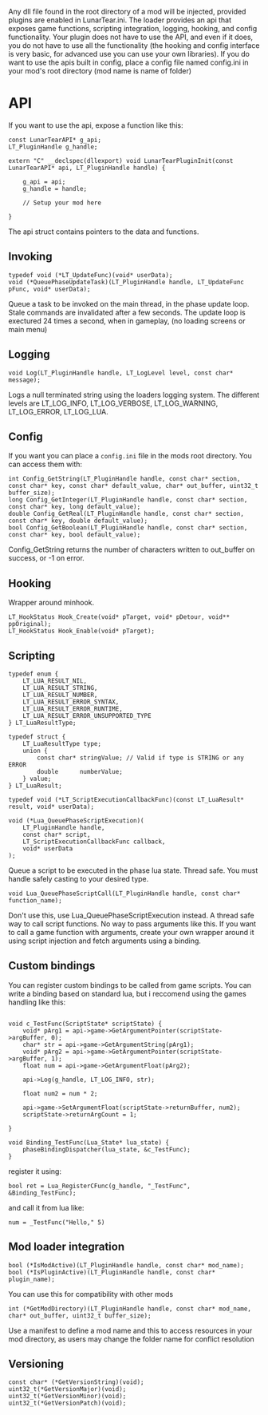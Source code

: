 Any dll file found in the root directory of a mod will be injected, provided plugins are enabled in LunarTear.ini. The loader provides an api that exposes game functions, scripting integration, logging, hooking, and config functionality. Your plugin does not have to use the API, and even if it does, you do not have to use all the functionality (the hooking and config interface is very basic, for advanced use you can use your own libraries). If you do want to use the apis built in config, place a config file named config.ini in your mod's root directory (mod name is name of folder)


# API

If you want to use the api, expose a function like this:

```
const LunarTearAPI* g_api;
LT_PluginHandle g_handle;

extern "C" __declspec(dllexport) void LunarTearPluginInit(const LunarTearAPI* api, LT_PluginHandle handle) {

    g_api = api;
    g_handle = handle;

    // Setup your mod here

}
```

The api struct contains pointers to the data and functions.


## Invoking

```
typedef void (*LT_UpdateFunc)(void* userData);
void (*QueuePhaseUpdateTask)(LT_PluginHandle handle, LT_UpdateFunc pFunc, void* userData);
```

Queue a task to be invoked on the main thread, in the phase update loop. Stale commands are invalidated after a few seconds. The update loop is exectured 24 times a second, when in gameplay, (no loading screens or main menu) 


## Logging

```
void Log(LT_PluginHandle handle, LT_LogLevel level, const char* message);
```

Logs a null terminated string using the loaders logging system. The different levels are LT_LOG_INFO, LT_LOG_VERBOSE, LT_LOG_WARNING, LT_LOG_ERROR, LT_LOG_LUA.

## Config

If you want you can place a `config.ini` file in the mods root directory. You can access them with:

```
int Config_GetString(LT_PluginHandle handle, const char* section, const char* key, const char* default_value, char* out_buffer, uint32_t buffer_size);
long Config_GetInteger(LT_PluginHandle handle, const char* section, const char* key, long default_value);
double Config_GetReal(LT_PluginHandle handle, const char* section, const char* key, double default_value);
bool Config_GetBoolean(LT_PluginHandle handle, const char* section, const char* key, bool default_value);
```

Config_GetString returns the number of characters written to out_buffer on success, or -1 on error.

## Hooking

Wrapper around minhook.

```
LT_HookStatus Hook_Create(void* pTarget, void* pDetour, void** ppOriginal);
LT_HookStatus Hook_Enable(void* pTarget);
```


## Scripting

```
typedef enum {
    LT_LUA_RESULT_NIL,
    LT_LUA_RESULT_STRING,
    LT_LUA_RESULT_NUMBER,
    LT_LUA_RESULT_ERROR_SYNTAX,
    LT_LUA_RESULT_ERROR_RUNTIME,
    LT_LUA_RESULT_ERROR_UNSUPPORTED_TYPE
} LT_LuaResultType;

typedef struct {
    LT_LuaResultType type;
    union {
        const char* stringValue; // Valid if type is STRING or any ERROR
        double      numberValue;   
    } value;
} LT_LuaResult;

typedef void (*LT_ScriptExecutionCallbackFunc)(const LT_LuaResult* result, void* userData);

void (*Lua_QueuePhaseScriptExecution)(
    LT_PluginHandle handle,
    const char* script,
    LT_ScriptExecutionCallbackFunc callback,
    void* userData
);
```

Queue a script to be executed in the phase lua state. Thread safe. You must handle safely casting to your desired type.

```
void Lua_QueuePhaseScriptCall(LT_PluginHandle handle, const char* function_name);
```

Don't use this, use Lua_QueuePhaseScriptExecution instead. A thread safe way to call script functions. No way to pass arguments like this. If you want to call a game function with arguments, create your own wrapper around it using script injection and fetch arguments using a binding.

## Custom bindings


You can register custom bindings to be called from game scripts. You can write a binding based on standard lua, but i reccomend using the games handling like this:

```

void c_TestFunc(ScriptState* scriptState) {
    void* pArg1 = api->game->GetArgumentPointer(scriptState->argBuffer, 0);
    char* str = api->game->GetArgumentString(pArg1);
    void* pArg2 = api->game->GetArgumentPointer(scriptState->argBuffer, 1);
    float num = api->game->GetArgumentFloat(pArg2);

    api->Log(g_handle, LT_LOG_INFO, str);

    float num2 = num * 2;

    api->game->SetArgumentFloat(scriptState->returnBuffer, num2);
    scriptState->returnArgCount = 1;

}

void Binding_TestFunc(Lua_State* lua_state) { 
    phaseBindingDispatcher(lua_state, &c_TestFunc);
}

```

register it using:
```       
bool ret = Lua_RegisterCFunc(g_handle, "_TestFunc", &Binding_TestFunc);
```

and call it from lua like:
```
num = _TestFunc("Hello," 5)
```


## Mod loader integration

```
bool (*IsModActive)(LT_PluginHandle handle, const char* mod_name);
bool (*IsPluginActive)(LT_PluginHandle handle, const char* plugin_name);
```

You can use this for compatibility with other mods

```
int (*GetModDirectory)(LT_PluginHandle handle, const char* mod_name, char* out_buffer, uint32_t buffer_size);
```

Use a manifest to define a mod name and this to access resources in your mod directory, as users may change the folder name for conflict resolution



## Versioning

```
const char* (*GetVersionString)(void);
uint32_t(*GetVersionMajor)(void);
uint32_t(*GetVersionMinor)(void);
uint32_t(*GetVersionPatch)(void);
```